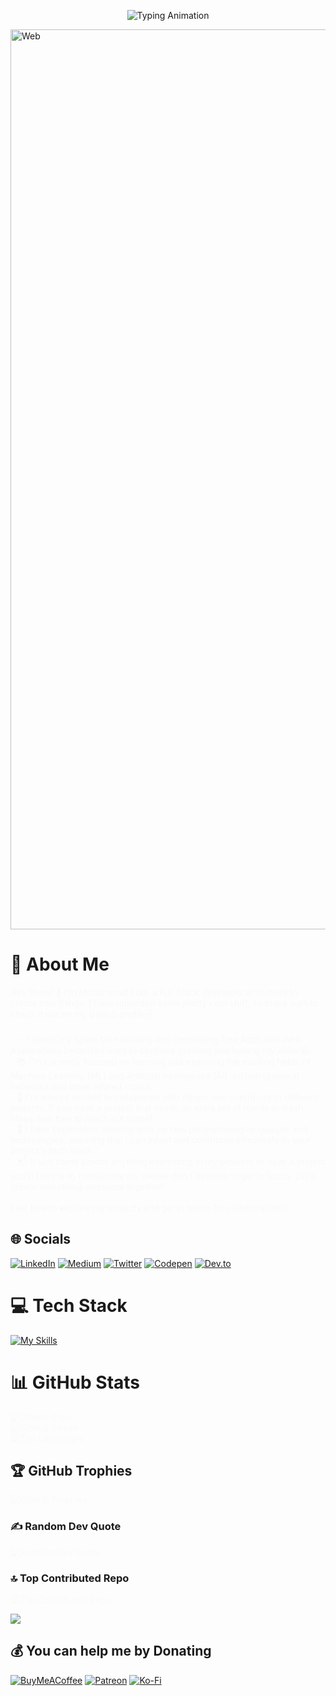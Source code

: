 <p align="center">
  <img src="https://readme-typing-svg.herokuapp.com?font=Fira+Code&duration=2000&pause=1000&color=F7F7F7FF&width=435&lines=Hello+Everyone!;+I+am+Muhammad+Fiaz;+I+am+a+Full+Stack+Developer" alt="Typing Animation">
</p>
<img width="1440" alt="Web" src="https://i.pinimg.com/originals/bf/82/f6/bf82f6956a32819af48c2572243e8286.jpg">


# 💫 About Me
<!-- Add fade-in animation to the About Me section -->
<p style="animation: fadein 2s;">
  Hey there! 👋 I'm Muhammad Fiaz, a Full Stack developer who loves to create new things. I have uploaded some pretty cool stuff, so make sure to check it out on my GitHub profile✌️.<br><br>- ✨ I spend my spare time building and developing free Apps and Web Applications because I want to continue growing and honing my skills 😄.<br>- 📚 I'm currently focused on learning and exploring the exciting fields of Machine Learning (ML) and Artificial Intelligence (AI), including neural networks and other related topics.<br>- 🤝 I'm always excited to collaborate with others and contribute to different projects. If you have a project that needs an extra set of hands or fresh ideas, feel free to reach out to me!<br>- 🔧 I have experience working with various programming languages and technologies, ensuring that I can adapt and contribute effectively to your project's tech stack.<br>- 📬 If you come across anything interesting in my projects or have a project you'd like me to collaborate on, please don't hesitate to get in touch. Let's create something awesome together!<br><br>Feel free to explore my projects and get in touch for collaborations!<br>
</p>

## 🌐 Socials
  [![LinkedIn](https://img.shields.io/badge/LinkedIn-%230077B5.svg?logo=linkedin&logoColor=white&style=for-the-badge)](https://linkedin.com/in/https://www.linkedin.com/in/muhammad-fiaz-/)
  [![Medium](https://img.shields.io/badge/Medium-12100E?logo=medium&logoColor=white&style=for-the-badge)](https://medium.com/@muhammad-fiaz)
  [![Twitter](https://img.shields.io/badge/Twitter-%231DA1F2.svg?logo=Twitter&logoColor=white&style=for-the-badge)](https://twitter.com/muhammadfiaz_)
  [![Codepen](https://img.shields.io/badge/Codepen-000000?style=for-the-badge&logo=codepen&logoColor=white)](https://codepen.io/muhammadfiaz)
  [![Dev.to](https://img.shields.io/badge/Dev.to-0A0A0A?style=for-the-badge&logo=dev.to&logoColor=white)](https://dev.to/muhammadfiaz)

# 💻 Tech Stack
  [![My Skills](https://skillicons.dev/icons?i=androidstudio,angular,atom,aws,azure,bash,blender,bootstrap,c,cs,cpp,cloudflare,codepen,css,dart,django,docker,dotnet,eclipse,express,figma,firebase,flask,flutter,gcp,git,github,githubactions,gitlab,go,gradle,gulp,heroku,html,idea,java,js,jquery,kotlin,linkedin,linux,md,mongodb,mysql,netlify,nextjs,nginx,nodejs,ps,php,postgres,powershell,py,pytorch,qt,react,redux,regex,sass,sqlite,stackoverflow,svg,tailwind,tensorflow,twitter,ts,unity,unreal,vercel,visualstudio,vite,vscode,vue,webflow,webpack,wordpress&perline=15)](https://skillicons.dev)

# 📊 GitHub Stats
<!-- Add fade-in animation to the GitHub Stats section -->
<p  style="animation: fadein 2s;">
  <img src="https://github-readme-stats.vercel.app/api?username=muhammad-fiaz&theme=tokyonight&hide_border=false&include_all_commits=true&count_private=true" alt="GitHub Stats"/><br/>
  <img src="https://github-readme-streak-stats.herokuapp.com/?user=muhammad-fiaz&theme=tokyonight&hide_border=false" alt="GitHub Streak"/><br/>
  <img src="https://github-readme-stats.vercel.app/api/top-langs/?username=muhammad-fiaz&theme=tokyonight&hide_border=false&include_all_commits=true&count_private=true&layout=compact" alt="Top Languages"/>
</p>

## 🏆 GitHub Trophies
<!-- Add fade-in animation to the GitHub Trophies section -->
<p  style="animation: fadein 2s;">
  <img src="https://github-profile-trophy.vercel.app/?username=muhammad-fiaz&theme=tokyonight&no-frame=false&no-bg=true&margin-w=4" alt="GitHub Trophies"/>
</p>

### ✍️ Random Dev Quote
<!-- Add fade-in animation to the Random Dev Quote section -->
<p  style="animation: fadein 2s;">
  <img src="https://quotes-github-readme.vercel.app/api?type=horizontal&theme=radical" alt="Random Dev Quote"/>
</p>

### 🔝 Top Contributed Repo
<!-- Add fade-in animation to the Top Contributed Repo section -->
<p  style="animation: fadein 2s;">
  <img src="https://github-contributor-stats.vercel.app/api?username=muhammad-fiaz&limit=5&theme=dark&combine_all_yearly_contributions=true" alt="Top Contributed Repo"/>
</p>

[![](https://visitcount.itsvg.in/api?id=muhammadfiaz&label=Profile%20Views&pretty=true)](https://visitcount.itsvg.in)

## 💰 You can help me by Donating
  [![BuyMeACoffee](https://img.shields.io/badge/Buy%20Me%20a%20Coffee-ffdd00?style=for-the-badge&logo=buy-me-a-coffee&logoColor=black)](https://buymeacoffee.com/muhammadfiaz) [![Patreon](https://img.shields.io/badge/Patreon-F96854?style=for-the-badge&logo=patreon&logoColor=white)](https://patreon.com/muhammadfiaz) [![Ko-Fi](https://img.shields.io/badge/Ko--fi-F16061?style=for-the-badge&logo=ko-fi&logoColor=white)](https://ko-fi.com/muhammadfiaz)

<style>
@keyframes fadein {
  from { opacity: 0; }
  to { opacity: 1; }
}
</style>
